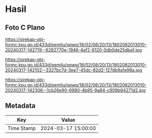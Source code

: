 # Hasil

## Foto C Plano

https://sirekap-obj-formc.kpu.go.id/433d/pemilu/ppwp/18/02/08/20/13/1802082013010-20240317-142719--6282770e-1946-4af2-8120-0db0de25dba1.jpg

https://sirekap-obj-formc.kpu.go.id/433d/pemilu/ppwp/18/02/08/20/13/1802082013010-20240317-142102--3327bc7d-3ee7-45dc-82d2-127db9a1e98a.jpg

https://sirekap-obj-formc.kpu.go.id/433d/pemilu/ppwp/18/02/08/20/13/1802082013010-20240317-142306--1cb26e90-6980-4b95-9a84-c809b94271d2.jpg


## Metadata

| Key        | Value               |
| ---------- | ------------------- |
| Time Stamp | 2024-03-17 15:00:00 |



